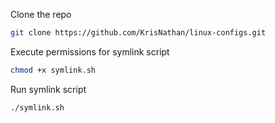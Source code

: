 Clone the repo

```sh
git clone https://github.com/KrisNathan/linux-configs.git
```

Execute permissions for symlink script

```sh
chmod +x symlink.sh
```

Run symlink script

```sh
./symlink.sh
```